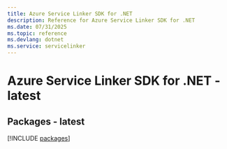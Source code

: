 ```yaml
---
title: Azure Service Linker SDK for .NET
description: Reference for Azure Service Linker SDK for .NET
ms.date: 07/31/2025
ms.topic: reference
ms.devlang: dotnet
ms.service: servicelinker
---
```

# Azure Service Linker SDK for .NET - latest
## Packages - latest
[!INCLUDE [packages](service-linker-index.md)]